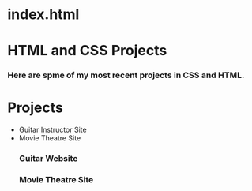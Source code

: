 # index.html
<h1>HTML and CSS Projects</h1>

<h3> Here are spme of my most recent projects in CSS and HTML.</h3>
 
 <h1> Projects</h1>
  
  <ul>
  <li>Guitar Instructor Site</li>
  <li>Movie Theatre Site</li>
  
  <h3>Guitar Website</h3>
  <p></p>
  
  <h3>Movie Theatre Site</3>

